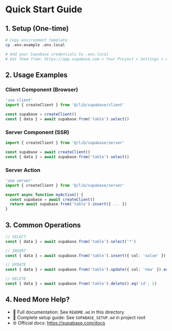 # Quick Start Guide

## 1. Setup (One-time)

```bash
# Copy environment template
cp .env.example .env.local

# Add your Supabase credentials to .env.local
# Get them from: https://app.supabase.com > Your Project > Settings > API
```

## 2. Usage Examples

### Client Component (Browser)
```typescript
'use client'
import { createClient } from '@/lib/supabase/client'

const supabase = createClient()
const { data } = await supabase.from('table').select()
```

### Server Component (SSR)
```typescript
import { createClient } from '@/lib/supabase/server'

const supabase = await createClient()
const { data } = await supabase.from('table').select()
```

### Server Action
```typescript
'use server'
import { createClient } from '@/lib/supabase/server'

export async function myAction() {
  const supabase = await createClient()
  return await supabase.from('table').insert({ ... })
}
```

## 3. Common Operations

```typescript
// SELECT
const { data } = await supabase.from('table').select('*')

// INSERT
const { data } = await supabase.from('table').insert({ col: 'value' })

// UPDATE
const { data } = await supabase.from('table').update({ col: 'new' }).eq('id', 1)

// DELETE
const { data } = await supabase.from('table').delete().eq('id', 1)
```

## 4. Need More Help?

- 📖 Full documentation: See `README.md` in this directory
- 🚀 Complete setup guide: See `SUPABASE_SETUP.md` in project root
- 🌐 Official docs: https://supabase.com/docs
